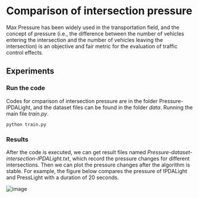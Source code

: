 # Comparison of intersection pressure
Max Pressure has been widely used in the transportation field, and the concept of pressure (i.e., the difference between the number of vehicles entering the intersection and the number of vehicles leaving the intersection) is an objective and fair metric for the evaluation of traffic control effects.


## Experiments
### Run the code
Codes for cmparison of intersection pressure are in the folder Pressure-IPDALight, and the dataset files can be found in the folder *data*. Running the main file *train.py*.

``python train.py``

### Results
After the code is executed, we can get result files named *Pressure-dataset-intersection-IPDALight.txt*, which record the pressure changes for different intersections. Then we can plot the pressure changes after the algorithm is stable. For example, the figure below compares the pressure of IPDALight and PressLight with a duration of 20 seconds.

![image](https://user-images.githubusercontent.com/29703034/130354274-0372a6f1-de71-47b2-9c82-76baaf4d7021.png)